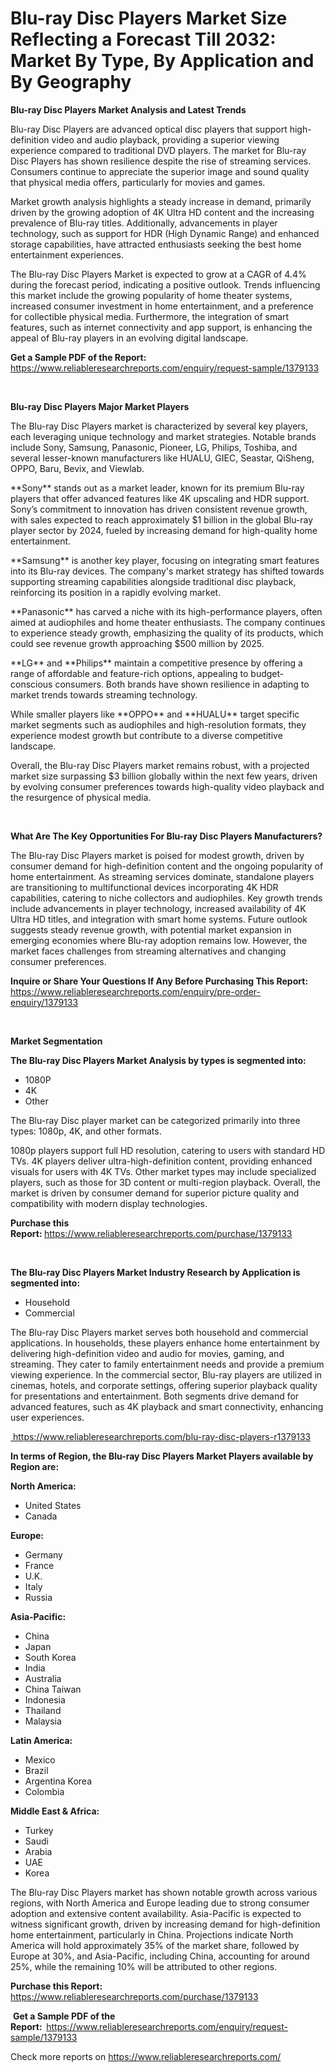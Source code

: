 <p><h1>Blu-ray Disc Players Market Size Reflecting a Forecast Till 2032: Market By Type, By Application and By Geography</h1></p><p><strong>Blu-ray Disc Players Market Analysis and Latest Trends</strong></p>
<p><p>Blu-ray Disc Players are advanced optical disc players that support high-definition video and audio playback, providing a superior viewing experience compared to traditional DVD players. The market for Blu-ray Disc Players has shown resilience despite the rise of streaming services. Consumers continue to appreciate the superior image and sound quality that physical media offers, particularly for movies and games. </p><p>Market growth analysis highlights a steady increase in demand, primarily driven by the growing adoption of 4K Ultra HD content and the increasing prevalence of Blu-ray titles. Additionally, advancements in player technology, such as support for HDR (High Dynamic Range) and enhanced storage capabilities, have attracted enthusiasts seeking the best home entertainment experiences. </p><p>The Blu-ray Disc Players Market is expected to grow at a CAGR of 4.4% during the forecast period, indicating a positive outlook. Trends influencing this market include the growing popularity of home theater systems, increased consumer investment in home entertainment, and a preference for collectible physical media. Furthermore, the integration of smart features, such as internet connectivity and app support, is enhancing the appeal of Blu-ray players in an evolving digital landscape.</p></p>
<p><strong>Get a Sample PDF of the Report:&nbsp;</strong> <a href="https://www.reliableresearchreports.com/enquiry/request-sample/1379133?utm_campaign=2102&utm_medium=2&utm_source=Github&utm_content=ia&utm_term=01022025&utm_id=blu-ray-disc-players">https://www.reliableresearchreports.com/enquiry/request-sample/1379133</a></p>
<p>&nbsp;</p>
<p><strong>Blu-ray Disc Players Major Market Players</strong></p>
<p><p>The Blu-ray Disc Players market is characterized by several key players, each leveraging unique technology and market strategies. Notable brands include Sony, Samsung, Panasonic, Pioneer, LG, Philips, Toshiba, and several lesser-known manufacturers like HUALU, GIEC, Seastar, QiSheng, OPPO, Baru, Bevix, and Viewlab.</p><p>**Sony** stands out as a market leader, known for its premium Blu-ray players that offer advanced features like 4K upscaling and HDR support. Sony’s commitment to innovation has driven consistent revenue growth, with sales expected to reach approximately $1 billion in the global Blu-ray player sector by 2024, fueled by increasing demand for high-quality home entertainment.</p><p>**Samsung** is another key player, focusing on integrating smart features into its Blu-ray devices. The company's market strategy has shifted towards supporting streaming capabilities alongside traditional disc playback, reinforcing its position in a rapidly evolving market.</p><p>**Panasonic** has carved a niche with its high-performance players, often aimed at audiophiles and home theater enthusiasts. The company continues to experience steady growth, emphasizing the quality of its products, which could see revenue growth approaching $500 million by 2025.</p><p>**LG** and **Philips** maintain a competitive presence by offering a range of affordable and feature-rich options, appealing to budget-conscious consumers. Both brands have shown resilience in adapting to market trends towards streaming technology.</p><p>While smaller players like **OPPO** and **HUALU** target specific market segments such as audiophiles and high-resolution formats, they experience modest growth but contribute to a diverse competitive landscape.</p><p>Overall, the Blu-ray Disc Players market remains robust, with a projected market size surpassing $3 billion globally within the next few years, driven by evolving consumer preferences towards high-quality video playback and the resurgence of physical media.</p></p>
<p>&nbsp;</p>
<p><strong>What Are The Key Opportunities For Blu-ray Disc Players Manufacturers?</strong></p>
<p><p>The Blu-ray Disc Players market is poised for modest growth, driven by consumer demand for high-definition content and the ongoing popularity of home entertainment. As streaming services dominate, standalone players are transitioning to multifunctional devices incorporating 4K HDR capabilities, catering to niche collectors and audiophiles. Key growth trends include advancements in player technology, increased availability of 4K Ultra HD titles, and integration with smart home systems. Future outlook suggests steady revenue growth, with potential market expansion in emerging economies where Blu-ray adoption remains low. However, the market faces challenges from streaming alternatives and changing consumer preferences.</p></p>
<p><strong>Inquire or Share Your Questions If Any Before Purchasing This Report:</strong> <a href="https://www.reliableresearchreports.com/enquiry/pre-order-enquiry/1379133?utm_campaign=2102&utm_medium=2&utm_source=Github&utm_content=ia&utm_term=01022025&utm_id=blu-ray-disc-players">https://www.reliableresearchreports.com/enquiry/pre-order-enquiry/1379133</a></p>
<p>&nbsp;</p>
<p><strong>Market Segmentation</strong></p>
<p><strong>The Blu-ray Disc Players Market Analysis by types is segmented into:</strong></p>
<p><ul><li>1080P</li><li>4K</li><li>Other</li></ul></p>
<p><p>The Blu-ray Disc player market can be categorized primarily into three types: 1080p, 4K, and other formats. </p><p>1080p players support full HD resolution, catering to users with standard HD TVs. 4K players deliver ultra-high-definition content, providing enhanced visuals for users with 4K TVs. Other market types may include specialized players, such as those for 3D content or multi-region playback. Overall, the market is driven by consumer demand for superior picture quality and compatibility with modern display technologies.</p></p>
<p><strong>Purchase this Report:&nbsp;</strong><a href="https://www.reliableresearchreports.com/purchase/1379133?utm_campaign=2102&utm_medium=2&utm_source=Github&utm_content=ia&utm_term=01022025&utm_id=blu-ray-disc-players">https://www.reliableresearchreports.com/purchase/1379133</a></p>
<p>&nbsp;</p>
<p><strong>The Blu-ray Disc Players Market Industry Research by Application is segmented into:</strong></p>
<p><ul><li>Household</li><li>Commercial</li></ul></p>
<p><p>The Blu-ray Disc Players market serves both household and commercial applications. In households, these players enhance home entertainment by delivering high-definition video and audio for movies, gaming, and streaming. They cater to family entertainment needs and provide a premium viewing experience. In the commercial sector, Blu-ray players are utilized in cinemas, hotels, and corporate settings, offering superior playback quality for presentations and entertainment. Both segments drive demand for advanced features, such as 4K playback and smart connectivity, enhancing user experiences.</p></p>
<p><a href="https://www.reliableresearchreports.com/blu-ray-disc-players-r1379133?utm_campaign=2102&utm_medium=2&utm_source=Github&utm_content=ia&utm_term=01022025&utm_id=blu-ray-disc-players">&nbsp;https://www.reliableresearchreports.com/blu-ray-disc-players-r1379133</a></p>
<p><strong>In terms of Region, the Blu-ray Disc Players Market Players available by Region are:</strong></p>
<p>
    <p> <strong> North America: </strong>
        <ul>
            <li>United States</li>
            <li>Canada</li>
        </ul>
        </p> 
    <p> <strong> Europe: </strong>
        <ul>
            <li>Germany</li>
            <li>France</li>
            <li>U.K.</li>
            <li>Italy</li>
            <li>Russia</li>
        </ul>
        </p> 
    <p> <strong> Asia-Pacific: </strong>
        <ul>
            <li>China</li>
            <li>Japan</li>
            <li>South Korea</li>
            <li>India</li>
            <li>Australia</li>
            <li>China Taiwan</li>
            <li>Indonesia</li>
            <li>Thailand</li>
            <li>Malaysia</li>
        </ul>
        </p> 
    <p> <strong> Latin America: </strong>
        <ul>
            <li>Mexico</li>
            <li>Brazil</li>
            <li>Argentina Korea</li>
            <li>Colombia</li>
        </ul>
        </p> 
    <p> <strong> Middle East & Africa: </strong>
        <ul>
            <li>Turkey</li>
            <li>Saudi</li>
            <li>Arabia</li>
            <li>UAE</li>
            <li>Korea</li>
        </ul>
    </p>
    </p>
<p><p>The Blu-ray Disc Players market has shown notable growth across various regions, with North America and Europe leading due to strong consumer adoption and extensive content availability. Asia-Pacific is expected to witness significant growth, driven by increasing demand for high-definition home entertainment, particularly in China. Projections indicate North America will hold approximately 35% of the market share, followed by Europe at 30%, and Asia-Pacific, including China, accounting for around 25%, while the remaining 10% will be attributed to other regions.</p></p>
<p><strong>Purchase this Report: </strong><a href="https://www.reliableresearchreports.com/purchase/1379133?utm_campaign=2102&utm_medium=2&utm_source=Github&utm_content=ia&utm_term=01022025&utm_id=blu-ray-disc-players">https://www.reliableresearchreports.com/purchase/1379133</a></p>
<p>&nbsp;<strong>Get a Sample PDF of the Report:&nbsp;&nbsp;</strong><a href="https://www.reliableresearchreports.com/enquiry/request-sample/1379133?utm_campaign=2102&utm_medium=2&utm_source=Github&utm_content=ia&utm_term=01022025&utm_id=blu-ray-disc-players">https://www.reliableresearchreports.com/enquiry/request-sample/1379133</a></p>
<p><strong></strong></p>
<p>Check more reports on <a href="https://www.reliableresearchreports.com/?utm_campaign=2102&utm_medium=2&utm_source=Github&utm_content=ia&utm_term=01022025&utm_id=blu-ray-disc-players">https://www.reliableresearchreports.com/</a></p>